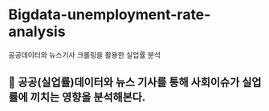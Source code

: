 # Bigdata-unemployment-rate-analysis
공공데이터와 뉴스기사 크롤링을 활용한 실업률 분석

## :runner: 공공(실업률)데이터와 뉴스 기사를 통해 사회이슈가 실업률에 끼치는 영향을 분석해본다.




